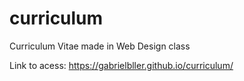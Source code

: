 # curriculum
Curriculum Vitae made in Web Design class

Link to acess:
https://gabrielbller.github.io/curriculum/
